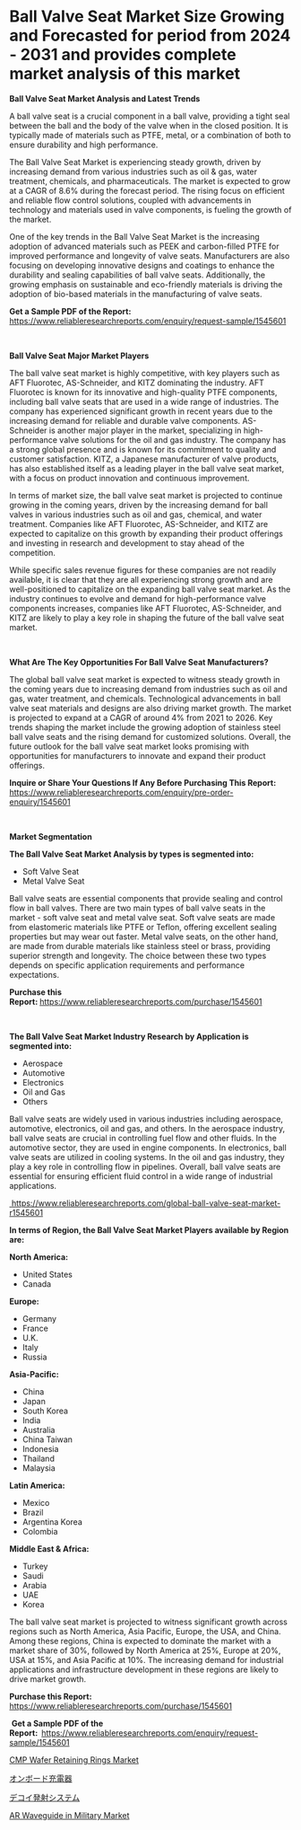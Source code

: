 <p><h1>Ball Valve Seat Market Size Growing and Forecasted for period from 2024 - 2031 and provides complete market analysis of this market</h1></p><p><strong>Ball Valve Seat Market Analysis and Latest Trends</strong></p>
<p><p>A ball valve seat is a crucial component in a ball valve, providing a tight seal between the ball and the body of the valve when in the closed position. It is typically made of materials such as PTFE, metal, or a combination of both to ensure durability and high performance.</p><p>The Ball Valve Seat Market is experiencing steady growth, driven by increasing demand from various industries such as oil & gas, water treatment, chemicals, and pharmaceuticals. The market is expected to grow at a CAGR of 8.6% during the forecast period. The rising focus on efficient and reliable flow control solutions, coupled with advancements in technology and materials used in valve components, is fueling the growth of the market.</p><p>One of the key trends in the Ball Valve Seat Market is the increasing adoption of advanced materials such as PEEK and carbon-filled PTFE for improved performance and longevity of valve seats. Manufacturers are also focusing on developing innovative designs and coatings to enhance the durability and sealing capabilities of ball valve seats. Additionally, the growing emphasis on sustainable and eco-friendly materials is driving the adoption of bio-based materials in the manufacturing of valve seats.</p></p>
<p><strong>Get a Sample PDF of the Report:&nbsp;</strong> <a href="https://www.reliableresearchreports.com/enquiry/request-sample/1545601">https://www.reliableresearchreports.com/enquiry/request-sample/1545601</a></p>
<p>&nbsp;</p>
<p><strong>Ball Valve Seat Major Market Players</strong></p>
<p><p>The ball valve seat market is highly competitive, with key players such as AFT Fluorotec, AS-Schneider, and KITZ dominating the industry. AFT Fluorotec is known for its innovative and high-quality PTFE components, including ball valve seats that are used in a wide range of industries. The company has experienced significant growth in recent years due to the increasing demand for reliable and durable valve components. AS-Schneider is another major player in the market, specializing in high-performance valve solutions for the oil and gas industry. The company has a strong global presence and is known for its commitment to quality and customer satisfaction. KITZ, a Japanese manufacturer of valve products, has also established itself as a leading player in the ball valve seat market, with a focus on product innovation and continuous improvement.</p><p>In terms of market size, the ball valve seat market is projected to continue growing in the coming years, driven by the increasing demand for ball valves in various industries such as oil and gas, chemical, and water treatment. Companies like AFT Fluorotec, AS-Schneider, and KITZ are expected to capitalize on this growth by expanding their product offerings and investing in research and development to stay ahead of the competition.</p><p>While specific sales revenue figures for these companies are not readily available, it is clear that they are all experiencing strong growth and are well-positioned to capitalize on the expanding ball valve seat market. As the industry continues to evolve and demand for high-performance valve components increases, companies like AFT Fluorotec, AS-Schneider, and KITZ are likely to play a key role in shaping the future of the ball valve seat market.</p></p>
<p>&nbsp;</p>
<p><strong>What Are The Key Opportunities For Ball Valve Seat Manufacturers?</strong></p>
<p><p>The global ball valve seat market is expected to witness steady growth in the coming years due to increasing demand from industries such as oil and gas, water treatment, and chemicals. Technological advancements in ball valve seat materials and designs are also driving market growth. The market is projected to expand at a CAGR of around 4% from 2021 to 2026. Key trends shaping the market include the growing adoption of stainless steel ball valve seats and the rising demand for customized solutions. Overall, the future outlook for the ball valve seat market looks promising with opportunities for manufacturers to innovate and expand their product offerings.</p></p>
<p><strong>Inquire or Share Your Questions If Any Before Purchasing This Report:</strong> <a href="https://www.reliableresearchreports.com/enquiry/pre-order-enquiry/1545601">https://www.reliableresearchreports.com/enquiry/pre-order-enquiry/1545601</a></p>
<p>&nbsp;</p>
<p><strong>Market Segmentation</strong></p>
<p><strong>The Ball Valve Seat Market Analysis by types is segmented into:</strong></p>
<p><ul><li>Soft Valve Seat</li><li>Metal Valve Seat</li></ul></p>
<p><p>Ball valve seats are essential components that provide sealing and control flow in ball valves. There are two main types of ball valve seats in the market - soft valve seat and metal valve seat. Soft valve seats are made from elastomeric materials like PTFE or Teflon, offering excellent sealing properties but may wear out faster. Metal valve seats, on the other hand, are made from durable materials like stainless steel or brass, providing superior strength and longevity. The choice between these two types depends on specific application requirements and performance expectations.</p></p>
<p><strong>Purchase this Report:&nbsp;</strong><a href="https://www.reliableresearchreports.com/purchase/1545601">https://www.reliableresearchreports.com/purchase/1545601</a></p>
<p>&nbsp;</p>
<p><strong>The Ball Valve Seat Market Industry Research by Application is segmented into:</strong></p>
<p><ul><li>Aerospace</li><li>Automotive</li><li>Electronics</li><li>Oil and Gas</li><li>Others</li></ul></p>
<p><p>Ball valve seats are widely used in various industries including aerospace, automotive, electronics, oil and gas, and others. In the aerospace industry, ball valve seats are crucial in controlling fuel flow and other fluids. In the automotive sector, they are used in engine components. In electronics, ball valve seats are utilized in cooling systems. In the oil and gas industry, they play a key role in controlling flow in pipelines. Overall, ball valve seats are essential for ensuring efficient fluid control in a wide range of industrial applications.</p></p>
<p><a href="https://www.reliableresearchreports.com/global-ball-valve-seat-market-r1545601">&nbsp;https://www.reliableresearchreports.com/global-ball-valve-seat-market-r1545601</a></p>
<p><strong>In terms of Region, the Ball Valve Seat Market Players available by Region are:</strong></p>
<p>
    <p> <strong> North America: </strong>
        <ul>
            <li>United States</li>
            <li>Canada</li>
        </ul>
        </p> 
    <p> <strong> Europe: </strong>
        <ul>
            <li>Germany</li>
            <li>France</li>
            <li>U.K.</li>
            <li>Italy</li>
            <li>Russia</li>
        </ul>
        </p> 
    <p> <strong> Asia-Pacific: </strong>
        <ul>
            <li>China</li>
            <li>Japan</li>
            <li>South Korea</li>
            <li>India</li>
            <li>Australia</li>
            <li>China Taiwan</li>
            <li>Indonesia</li>
            <li>Thailand</li>
            <li>Malaysia</li>
        </ul>
        </p> 
    <p> <strong> Latin America: </strong>
        <ul>
            <li>Mexico</li>
            <li>Brazil</li>
            <li>Argentina Korea</li>
            <li>Colombia</li>
        </ul>
        </p> 
    <p> <strong> Middle East & Africa: </strong>
        <ul>
            <li>Turkey</li>
            <li>Saudi</li>
            <li>Arabia</li>
            <li>UAE</li>
            <li>Korea</li>
        </ul>
    </p>
    </p>
<p><p>The ball valve seat market is projected to witness significant growth across regions such as North America, Asia Pacific, Europe, the USA, and China. Among these regions, China is expected to dominate the market with a market share of 30%, followed by North America at 25%, Europe at 20%, USA at 15%, and Asia Pacific at 10%. The increasing demand for industrial applications and infrastructure development in these regions are likely to drive market growth.</p></p>
<p><strong>Purchase this Report: </strong><a href="https://www.reliableresearchreports.com/purchase/1545601">https://www.reliableresearchreports.com/purchase/1545601</a></p>
<p>&nbsp;<strong>Get a Sample PDF of the Report:&nbsp;&nbsp;</strong><a href="https://www.reliableresearchreports.com/enquiry/request-sample/1545601">https://www.reliableresearchreports.com/enquiry/request-sample/1545601</a></p>
<p><strong></strong></p>
<p><p><a href="https://www.linkedin.com/pulse/strategic-insights-global-cmp-wafer-retaining-rings-market-tisff">CMP Wafer Retaining Rings Market</a></p><p><a href="https://medium.com/@frankfurter35566/2024%E5%B9%B4%E3%81%8B%E3%82%892031%E5%B9%B4%E3%81%BE%E3%81%A7%E3%81%AE%E3%82%AA%E3%83%B3%E3%83%9C%E3%83%BC%E3%83%89%E3%83%81%E3%83%A3%E3%83%BC%E3%82%B8%E3%83%A3%E3%83%BC%E5%B8%82%E5%A0%B4%E3%82%B7%E3%82%A7%E3%82%A2%E3%81%A8%E7%AB%B6%E4%BA%89%E7%92%B0%E5%A2%83%E3%81%AB%E3%81%A4%E3%81%84%E3%81%A6%E3%81%AE%E6%B4%9E%E5%AF%9F-3cbced1f70ea">オンボード充電器</a></p><p><a href="https://medium.com/@elishelacruz56456/%E3%82%B0%E3%83%AD%E3%83%BC%E3%83%90%E3%83%AB-%E3%83%87%E3%82%B3%E3%82%A4-%E3%83%A9%E3%83%B3%E3%83%81%E3%83%B3%E3%82%B0-%E3%82%B7%E3%82%B9%E3%83%86%E3%83%A0%E5%B8%82%E5%A0%B4%E3%81%AE%E7%AF%84%E5%9B%B2%E3%81%A8%E6%80%A5%E9%80%9F%E3%81%AA%E6%88%90%E9%95%B7%E7%8E%87-%E3%81%AE%E5%88%86%E6%9E%90%E3%82%922024%E5%B9%B4%E3%81%8B%E3%82%892031%E5%B9%B4%E3%81%AE%E6%9C%9F%E9%96%93%E3%81%AB%E4%BA%88%E6%B8%AC%E3%81%97%E3%81%BE%E3%81%99-77cf670eb9c2">デコイ発射システム</a></p><p><a href="https://www.linkedin.com/pulse/insights-ar-waveguide-military-market-players-size-geographical-czdxe">AR Waveguide in Military Market</a></p></p>